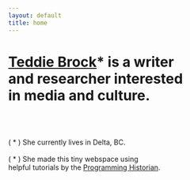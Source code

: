 ```yaml
---
layout: default
title: home
---
```

# [Teddie Brock](https://twitter.com/teddiebrock)* is a writer <br>and researcher interested <br>in media and culture.

<br><br>
<br>( * ) She currently lives in Delta, BC.
<br><br>
( * ) She made this tiny webspace using <br>helpful tutorials by the [Programming Historian](https://programminghistorian.org/).
